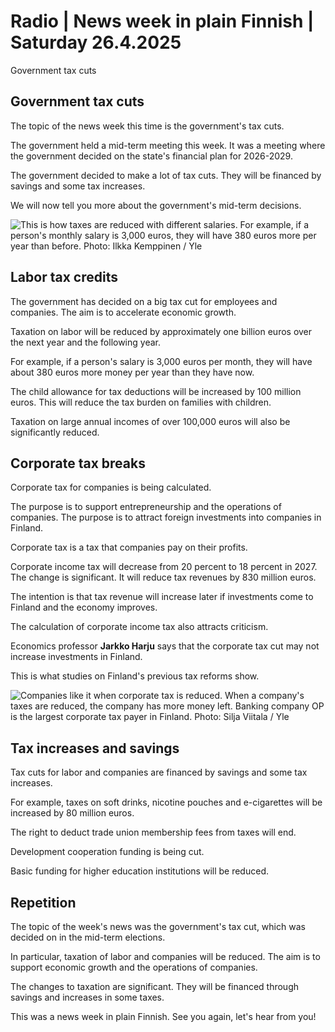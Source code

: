# Radio \| News week in plain Finnish \| Saturday 26.4.2025

Government tax cuts

## Government tax cuts

The topic of the news week this time is the government's tax cuts.

The government held a mid-term meeting this week. It was a meeting where the government decided on the state's financial plan for 2026-2029.

The government decided to make a lot of tax cuts. They will be financed by savings and some tax increases.

We will now tell you more about the government's mid-term decisions.

![This is how taxes are reduced with different salaries. For example, if a person's monthly salary is 3,000 euros, they will have 380 euros more per year than before. Photo: Ilkka Kemppinen / Yle](https://images.cdn.yle.fi/image/upload/c_crop,h_1520,w_2703,x_154,y_12/ar_1.777777777777777,c_fill,g_faces,h_431,w_767/dpr_1.0/q_auto:eco/f_auto/fl_lossy/v1745501463/39-1455349680a22fd01644)

## Labor tax credits

The government has decided on a big tax cut for employees and companies. The aim is to accelerate economic growth.

Taxation on labor will be reduced by approximately one billion euros over the next year and the following year.

For example, if a person's salary is 3,000 euros per month, they will have about 380 euros more money per year than they have now.

The child allowance for tax deductions will be increased by 100 million euros. This will reduce the tax burden on families with children.

Taxation on large annual incomes of over 100,000 euros will also be significantly reduced.

## Corporate tax breaks

Corporate tax for companies is being calculated.

The purpose is to support entrepreneurship and the operations of companies. The purpose is to attract foreign investments into companies in Finland.

Corporate tax is a tax that companies pay on their profits.

Corporate income tax will decrease from 20 percent to 18 percent in 2027. The change is significant. It will reduce tax revenues by 830 million euros.

The intention is that tax revenue will increase later if investments come to Finland and the economy improves.

The calculation of corporate income tax also attracts criticism.

Economics professor **Jarkko Harju** says that the corporate tax cut may not increase investments in Finland.

This is what studies on Finland's previous tax reforms show.

![Companies like it when corporate tax is reduced. When a company's taxes are reduced, the company has more money left. Banking company OP is the largest corporate tax payer in Finland. Photo: Silja Viitala / Yle](https://images.cdn.yle.fi/image/upload/c_crop,h_3253,w_5784,x_0,y_0/ar_1.777777777777777,c_fill,g_faces,h_431,w_767/dpr_1.0/q_auto:eco/f_auto/fl_lossy/v1745575658/39-1455925680b5ebbdce2e)

## Tax increases and savings

Tax cuts for labor and companies are financed by savings and some tax increases.

For example, taxes on soft drinks, nicotine pouches and e-cigarettes will be increased by 80 million euros.

The right to deduct trade union membership fees from taxes will end.

Development cooperation funding is being cut.

Basic funding for higher education institutions will be reduced.

## Repetition

The topic of the week's news was the government's tax cut, which was decided on in the mid-term elections.

In particular, taxation of labor and companies will be reduced. The aim is to support economic growth and the operations of companies.

The changes to taxation are significant. They will be financed through savings and increases in some taxes.

This was a news week in plain Finnish. See you again, let's hear from you!
